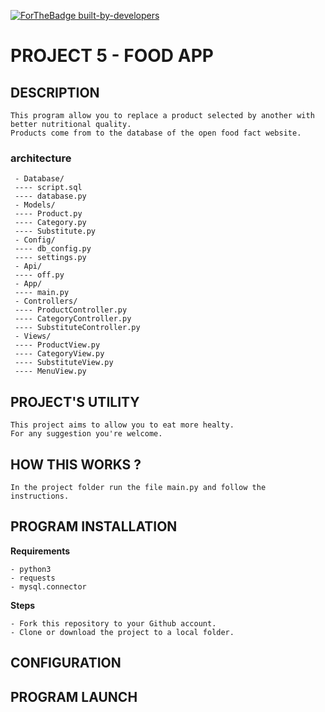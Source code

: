 [![ForTheBadge built-by-developers](http://ForTheBadge.com/images/badges/built-by-developers.svg)](https://GitHub.com/SyriusNico/)


# PROJECT 5 - FOOD APP

## DESCRIPTION
```
This program allow you to replace a product selected by another with better nutritional quality.
Products come from to the database of the open food fact website.
```
### architecture 

```
 - Database/
 ---- script.sql 
 ---- database.py 
 - Models/ 
 ---- Product.py
 ---- Category.py
 ---- Substitute.py
 - Config/
 ---- db_config.py 
 ---- settings.py
 - Api/
 ---- off.py 
 - App/
 ---- main.py 
 - Controllers/
 ---- ProductController.py 
 ---- CategoryController.py 
 ---- SubstituteController.py 
 - Views/
 ---- ProductView.py 
 ---- CategoryView.py
 ---- SubstituteView.py
 ---- MenuView.py
```

## PROJECT'S UTILITY
```
This project aims to allow you to eat more healty. 
For any suggestion you're welcome.
```
## HOW THIS WORKS ?
```
In the project folder run the file main.py and follow the instructions.
```
## PROGRAM INSTALLATION

**Requirements**
```
- python3
- requests
- mysql.connector
```
**Steps**
```
- Fork this repository to your Github account.
- Clone or download the project to a local folder.
```
## CONFIGURATION

## PROGRAM LAUNCH